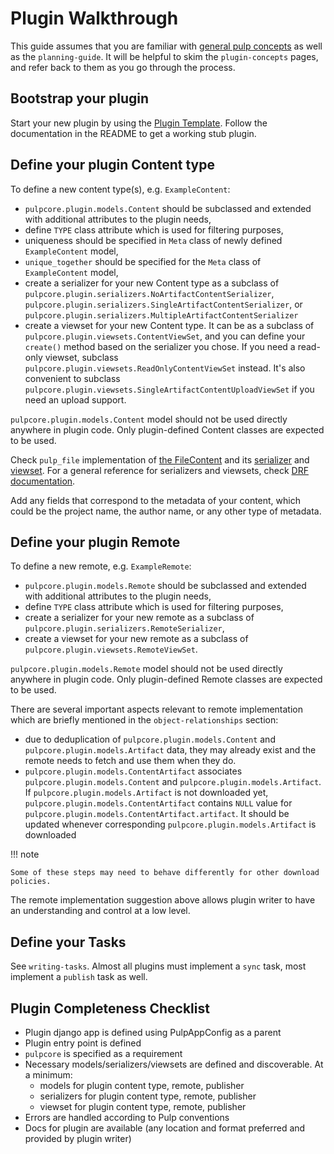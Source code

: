# Plugin Walkthrough

This guide assumes that you are familiar with [general pulp concepts](site:pulpcore/docs/dev/learn/plugin-concepts/) as well as the `planning-guide`.
It will be helpful to skim the `plugin-concepts` pages, and refer back to them as you go
through the process.

## Bootstrap your plugin

Start your new plugin by using the [Plugin Template](https://github.com/pulp/plugin_template).
Follow the documentation in the README to get a working stub plugin.

## Define your plugin Content type

To define a new content type(s), e.g. `ExampleContent`:

- `pulpcore.plugin.models.Content` should be subclassed and extended with additional
    attributes to the plugin needs,
- define `TYPE` class attribute which is used for filtering purposes,
- uniqueness should be specified in `Meta` class of newly defined `ExampleContent` model,
- `unique_together` should be specified for the `Meta` class of `ExampleContent` model,
- create a serializer for your new Content type as a subclass of
    `pulpcore.plugin.serializers.NoArtifactContentSerializer`,
    `pulpcore.plugin.serializers.SingleArtifactContentSerializer`, or
    `pulpcore.plugin.serializers.MultipleArtifactContentSerializer`
- create a viewset for your new Content type. It can be as a subclass of
    `pulpcore.plugin.viewsets.ContentViewSet`, and you can define your `create()` method based
    on the serializer you chose. If you need a read-only viewset, subclass
    `pulpcore.plugin.viewsets.ReadOnlyContentViewSet` instead. It's also convenient to subclass
    `pulpcore.plugin.viewsets.SingleArtifactContentUploadViewSet` if you need an upload support.

`pulpcore.plugin.models.Content` model should not be used directly anywhere in plugin code.
Only plugin-defined Content classes are expected to be used.

Check `pulp_file` implementation of [the FileContent](https://github.com/pulp/pulpcore/blob/master/pulp_file/app/models.py) and its
[serializer](https://github.com/pulp/pulpcore/blob/master/pulp_file/app/serializers.py)
and [viewset](https://github.com/pulp/pulpcore/blob/master/pulp_file/app/viewsets.py).
For a general reference for serializers and viewsets, check [DRF documentation](http://www.django-rest-framework.org/api-guide/viewsets/).

Add any fields that correspond to the metadata of your content, which could be the project name,
the author name, or any other type of metadata.

## Define your plugin Remote

To define a new remote, e.g. `ExampleRemote`:

- `pulpcore.plugin.models.Remote` should be subclassed and extended with additional
    attributes to the plugin needs,
- define `TYPE` class attribute which is used for filtering purposes,
- create a serializer for your new remote as a subclass of
    `pulpcore.plugin.serializers.RemoteSerializer`,
- create a viewset for your new remote as a subclass of
    `pulpcore.plugin.viewsets.RemoteViewSet`.

`pulpcore.plugin.models.Remote` model should not be used directly anywhere in plugin code.
Only plugin-defined Remote classes are expected to be used.

There are several important aspects relevant to remote implementation which are briefly mentioned
in the `object-relationships` section:

- due to deduplication of `pulpcore.plugin.models.Content` and
    `pulpcore.plugin.models.Artifact` data, they may already exist and the remote needs to
    fetch and use them when they do.
- `pulpcore.plugin.models.ContentArtifact` associates
    `pulpcore.plugin.models.Content` and `pulpcore.plugin.models.Artifact`. If
    `pulpcore.plugin.models.Artifact` is not downloaded yet,
    `pulpcore.plugin.models.ContentArtifact` contains `NULL` value for
    `pulpcore.plugin.models.ContentArtifact.artifact`. It should be updated whenever
    corresponding `pulpcore.plugin.models.Artifact` is downloaded

!!! note

    Some of these steps may need to behave differently for other download policies.

The remote implementation suggestion above allows plugin writer to have an understanding and
control at a low level.

## Define your Tasks

See `writing-tasks`. Almost all plugins must implement a `sync` task, most implement a
`publish` task as well.

## Plugin Completeness Checklist

- Plugin django app is defined using PulpAppConfig as a parent
- Plugin entry point is defined
- `pulpcore` is specified as a requirement
- Necessary models/serializers/viewsets are defined and discoverable.
    At a minimum:
    - models for plugin content type, remote, publisher
    - serializers for plugin content type, remote, publisher
    - viewset for plugin content type, remote, publisher
- Errors are handled according to Pulp conventions
- Docs for plugin are available (any location and format preferred and provided by plugin writer)

